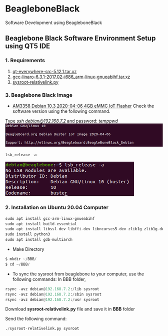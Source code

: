 # BeagleboneBlack
Software Development using BeagleboneBlack
## Beaglebone Black Software Environment Setup using QT5 IDE
### 1. Requirements
1)  [qt-everywhere-src-5.12.1.tar.xz](https://download.qt.io/archive/qt/5.12/5.12.1/single/)
2)  [gcc-linaro-6.3.1-2017.02-i686_arm-linux-gnueabihf.tar.xz](https://releases.linaro.org/components/toolchain/binaries/6.3-2017.02/arm-linux-gnueabihf/)
3) [sysroot-relativelink.py](https://github.com/thihakyawjob/BeagleboneBlack/blob/main/sysroot-relativelink.py)

### 3. Beaglebone Black Image
* [AM3358 Debian 10.3 2020-04-06 4GB eMMC IoT Flasher](https://beagleboard.org/latest-images)
Check the software version using the following command.

Type *ssh debian@192.168.7.2* and password: *temppwd*
![Result1](https://github.com/thihakyawjob/BeagleboneBlack/blob/main/BBB_VersionCheck1.png)
```python
lsb_release -a
```
![Result2](https://github.com/thihakyawjob/BeagleboneBlack/blob/main/BBB_VersionCheck2.png)
### 2. Installation on Ubuntu 20.04 Computer
```python
sudo apt install gcc-arm-linux-gnueabihf
sudo apt install build-essential
sudo apt install libssl-dev libffi-dev libncurses5-dev zlib1g zlib1g-dev libreadline-dev libbz2-dev libsqlite3-dev make
sudo install python3
sudo apt install gdb-multiarch
```
* Make Directory
```python
$ mkdir ~/BBB/
$ cd ~/BBB/
```
* To sync the sysroot from beaglebone to your computer, use the following commands:
In BBB folder,
```python
rsync -avz debian@192.168.7.2:/lib sysroot
rsync -avz debian@192.168.7.2:/sbin sysroot
rsync -avz debian@192.168.7.2:/usr sysroot
```
Download **sysroot-relativelink.py** file and save it in **BBB** folder

Send the following command:
```python
./sysroot-relativelink.py sysroot
```

